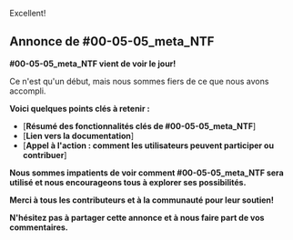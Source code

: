 Excellent!  

##  Annonce de #00-05-05_meta_NTF 

**#00-05-05_meta_NTF vient de voir le jour!** 

Ce n'est qu'un début, mais nous sommes fiers de ce que nous avons accompli.  

**Voici quelques points clés à retenir :**

*  [**Résumé des fonctionnalités clés de #00-05-05_meta_NTF**]
*  [**Lien vers la documentation**]
*  [**Appel à l'action : comment les utilisateurs peuvent participer ou contribuer**]

**Nous sommes impatients de voir comment #00-05-05_meta_NTF sera utilisé et nous encourageons tous à explorer ses possibilités.**

**Merci à tous les contributeurs et à la communauté pour leur soutien!**


 
**N'hésitez pas à partager cette annonce et à nous faire part de vos commentaires.**



